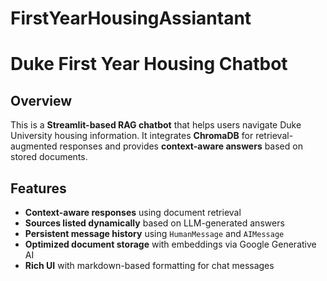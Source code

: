 # FirstYearHousingAssiantant

# Duke First Year Housing Chatbot

## Overview
This is a **Streamlit-based RAG chatbot** that helps users navigate Duke University housing information. It integrates **ChromaDB** for retrieval-augmented responses and provides **context-aware answers** based on stored documents.

##  Features
- **Context-aware responses** using document retrieval
- **Sources listed dynamically** based on LLM-generated answers
- **Persistent message history** using `HumanMessage` and `AIMessage`
- **Optimized document storage** with embeddings via Google Generative AI
-  **Rich UI** with markdown-based formatting for chat messages

